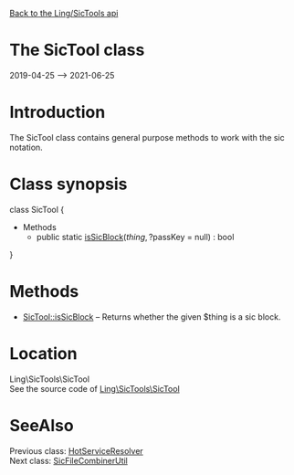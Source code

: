 [Back to the Ling/SicTools api](https://github.com/lingtalfi/SicTools/blob/master/doc/api/Ling/SicTools.md)



The SicTool class
================
2019-04-25 --> 2021-06-25






Introduction
============

The SicTool class contains general purpose methods to work with the sic notation.



Class synopsis
==============


class <span class="pl-k">SicTool</span>  {

- Methods
    - public static [isSicBlock](https://github.com/lingtalfi/SicTools/blob/master/doc/api/Ling/SicTools/SicTool/isSicBlock.md)($thing, ?$passKey = null) : bool

}






Methods
==============

- [SicTool::isSicBlock](https://github.com/lingtalfi/SicTools/blob/master/doc/api/Ling/SicTools/SicTool/isSicBlock.md) &ndash; Returns whether the given $thing is a sic block.





Location
=============
Ling\SicTools\SicTool<br>
See the source code of [Ling\SicTools\SicTool](https://github.com/lingtalfi/SicTools/blob/master/SicTool.php)



SeeAlso
==============
Previous class: [HotServiceResolver](https://github.com/lingtalfi/SicTools/blob/master/doc/api/Ling/SicTools/HotServiceResolver.md)<br>Next class: [SicFileCombinerUtil](https://github.com/lingtalfi/SicTools/blob/master/doc/api/Ling/SicTools/Util/SicFileCombinerUtil.md)<br>

